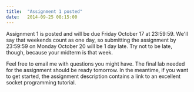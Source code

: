 ```yaml
---
title:  "Assignment 1 posted"
date:   2014-09-25 08:15:00
---
```


Assignment 1 is posted and will be due Friday October 17 at 23:59:59.
We'll say that weekends count as one day, so submitting the assignment by
23:59:59 on Monday October 20 will be 1 day late.  Try not to be late, though,
because your midterm is that week.

Feel free to email me with questions you might have.  The final lab needed
for the assignment should be ready tomorrow.  In the meantime, if you want
to get started, the assignment description contains a link to an excellent
socket programming tutorial.

